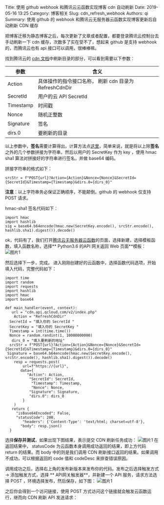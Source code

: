 Title: 使用 github webhook 和腾讯云云函数实现博客 cdn 自动刷新
Date: 2019-05-16 13:25
Category: 博客相关
Slug: cdn_refresh_webhook
Authors: qi
Summary: 使用 github 的 webhook 和腾讯云无服务器云函数实现博客更新后自动刷新 CDN 缓存

把博客迁移为静态博客之后，每次更新了文章或者配置，都要登录腾讯云控制台去手动刷新一下 cdn 缓存，次数多了实在受不了，想起来 github 是支持 webhook 的，而腾讯云也有 api 接口可以调用，很棒棒嘛。

找到腾讯云的 [cdn 文档](https://cloud.tencent.com/document/product/228/3947)中刷新目录的部分，可以看到需要以下参数：

参数 | 含义
---- | ---
Action | 具体操作的指令接口名称， 刷新 cdn 目录为 RefreshCdnDir
SecretId |  用户的云 API SecretId
Timestamp |  时间戳
Nonce |  随机正整数
Signature |  签名
dirs.0 |  要刷新的目录

以上参数中，**签名**需要计算得出，计算方法点[这里](https://cloud.tencent.com/document/api/228/1725)，简单来说，就是将以上除**签名**之外的几个参数拼接为字符串，然后以用户的 SecretKey 作为 key ，使用 hmac sha1 算法对拼接好的字符串进行签名，并做 base64 编码。

拼接字符串的格式如下：
	
    srcStr = f"POST{url}?Action={Action}&Nonce={Nonce}&SecretId={SecretId}&Timestamp={Timestamp}&dirs.0={dirs_0}"
    
**注意**：以上字符串务必保证正确顺序，不能颠倒。github 的 webhook 仅支持 POST 请求。

hmac-sha1 签名代码如下：

	import hmac
    import hashlib
    sig = base64.b64encode(hmac.new(SecretKey.encode(), srcStr.encode(), hashlib.sha1).digest()).decode()

ok，代码有了，我们打开[腾讯云无服务器云函数](https://console.cloud.tencent.com/scf/list?rid=4&ns=default)的页面，选择新建，选择模板函数，填入函数名称，选择** Python3.6 的API 网关返回 Web 页面**模板：
![图片1](/home/qi/文档/blog/201905160001.png)

然后选择下一步，完成。
进入刚刚创建好的云函数中，选择函数代码选项，开始填入代码，完整代码如下：

	import time
	import random
	import requests
	import hashlib
	import hmac
	import base64

	def main_handler(event, context):
 	   url = "cdn.api.qcloud.com/v2/index.php"
        Action = "RefreshCdnDir"
  	  SecretId = "填入你的 SecretId "
  	  SecretKey = "填入你的 SecretKey "
  	  Timestamp = int(time.time())
  	  Nonce = random.randint(1, 10000000000)
 	   dirs_0 = "填入要刷新的地址"
  	  srcStr = f"POST{url}?Action={Action}&Nonce={Nonce}&SecretId={SecretId}&Timestamp={Timestamp}&dirs.0={dirs_0}"
   	 Signature = base64.b64encode(hmac.new(SecretKey.encode(), srcStr.encode(), hashlib.sha1).digest()).decode()
    	resp = requests.post(
    	    url=f"https://{url}",
     	   data={
      	      "Action": Action,
     	       "SecretId": SecretId,
    	        "Timestamp": Timestamp,
    	        "Nonce": Nonce,
     	       "Signature": Signature,
     	       "dirs.0": dirs_0
    	    }
	    )
 	   return {
   	     "isBase64Encoded": False,
   	     "statusCode": 200,
    	    "headers": {'Content-Type': 'text/html; charset=utf-8'},
     	   "body": resp.json()
  	  }

选择**保存并测试**，如果出现下图结果，表示提交 CDN 刷新任务成功：
![图片1](/home/qi/文档/blog/201905160002.png)
在返回结果中， statusCode 为云函数本身调用成功返回的结果，即上方代码 return 的结果。而 body 中的则是我们调用 CDN 刷新接口返回的结果。如果调用不成功，可以根据返回的 code 值和 codeDesc 来排查错误原因。

调用成功之后，选择右上角的发布新版本来发布你的代码。发布之后选择触发方式 -> 添加触发方式，选择 ** API网关触发器**，并新建一个 API 服务，请求方法选择 POST ，环境选择发布，然后保存，如下图：
![图片1](/home/qi/文档/blog/201905160003.png)

之后你会得到一个访问链接，使用 POST 方式访问这个链接就会触发云函数运行，继而向 CDN 刷新 API 发送请求：
